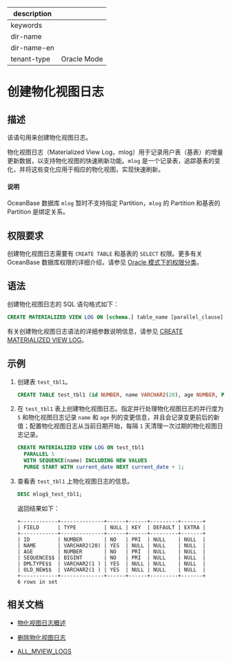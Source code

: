 |description||
|---|---|
|keywords||
|dir-name||
|dir-name-en||
|tenant-type|Oracle Mode|

# 创建物化视图日志

## 描述

该语句用来创建物化视图日志。

物化视图日志（Materialized View Log，mlog）用于记录用户表（基表）的增量更新数据，以支持物化视图的快速刷新功能。`mlog` 是一个记录表，追踪基表的变化，并将这些变化应用于相应的物化视图，实现快速刷新。

<main id="notice" type='explain'>
  <h4>说明</h4>
  <p>OceanBase 数据库 <code>mlog</code> 暂时不支持指定 Partition，<code>mlog</code> 的 Partition 和基表的 Partition 是绑定关系。</p>
</main>

## 权限要求

创建物化视图日志需要有 `CREATE TABLE` 和基表的 `SELECT` 权限。更多有关 OceanBase 数据库权限的详细介绍，请参见 [Oracle 模式下的权限分类](../../../../../../600.manage/500.security-and-permissions/300.access-control/200.user-and-permission/300.permission-of-oracle-mode/000.permission-classification-of-oracle-mode.md)。

## 语法

创建物化视图日志的 SQL 语句格式如下：

```sql
CREATE MATERIALIZED VIEW LOG ON [schema.] table_name [parallel_clause] [with_clause] [mv_log_purge_clause];
```

有关创建物化视图日志语法的详细参数说明信息，请参见 [CREATE MATERIALIZED VIEW LOG](../../../../../500.sql-reference/100.sql-syntax/300.common-tenant-of-oracle-mode/900.sql-statement-of-oracle-mode/100.ddl-of-oracle-mode/1751.create-materialized-views-log-of-oracle-mode-in-sql.md)。

## 示例

1. 创建表 `test_tbl1`。

    ```sql
    CREATE TABLE test_tbl1 (id NUMBER, name VARCHAR2(20), age NUMBER, PRIMARY KEY(id, age)) PARTITION BY HASH(age) PARTITIONS 10;
    ```

2. 在 `test_tbl1` 表上创建物化视图日志。指定并行处理物化视图日志的并行度为 `5` 和物化视图日志记录 `name` 和 `age` 列的变更信息，并且会记录变更前后的新值；配置物化视图日志从当前日期开始，每隔 `1` 天清理一次过期的物化视图日志记录。

    ```sql
    CREATE MATERIALIZED VIEW LOG ON test_tbl1 
      PARALLEL 5 
      WITH SEQUENCE(name) INCLUDING NEW VALUES
      PURGE START WITH current_date NEXT current_date + 1;
    ```

3. 查看表 `test_tbl1` 上物化视图日志的信息。

    ```sql
    DESC mlog$_test_tbl1;
    ```

    返回结果如下：

    ```shell
    +------------+--------------+------+------+---------+-------+
    | FIELD      | TYPE         | NULL | KEY  | DEFAULT | EXTRA |
    +------------+--------------+------+------+---------+-------+
    | ID         | NUMBER       | NO   | PRI  | NULL    | NULL  |
    | NAME       | VARCHAR2(20) | YES  | NULL | NULL    | NULL  |
    | AGE        | NUMBER       | NO   | PRI  | NULL    | NULL  |
    | SEQUENCE$$ | BIGINT       | NO   | PRI  | NULL    | NULL  |
    | DMLTYPE$$  | VARCHAR2(1 ) | YES  | NULL | NULL    | NULL  |
    | OLD_NEW$$  | VARCHAR2(1 ) | YES  | NULL | NULL    | NULL  |
    +------------+--------------+------+------+---------+-------+
    6 rows in set
    ```

## 相关文档

* [物化视图日志概述](../../../../../300.database-object-management/200.manage-object-of-oracle-mode/500.manage-views-of-oracle-mode/200.manage-materialized-views-of-oracle-mode/200.materialized-views-log-of-oracle-mode/100.materialized-views-log-overview-of-oracle-mode.md)

* [删除物化视图日志](../../../../../300.database-object-management/200.manage-object-of-oracle-mode/500.manage-views-of-oracle-mode/200.manage-materialized-views-of-oracle-mode/200.materialized-views-log-of-oracle-mode/300.delete-materialized-views-log-of-oracle-mode.md)

* [ALL_MVIEW_LOGS](../../../../../700.system-views/500.system-view-of-oracle-mode/200.dictionary-view-of-oracle-mode/33700.all_mview_logs-of-oracle-mode.md)
